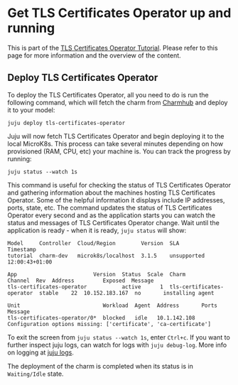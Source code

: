 # Get TLS Certificates Operator up and running
This is part of the [TLS Certificates Operator Tutorial](/t/tls-certificates-operator-tutorial-overview/11605). Please refer to this page for more information and the overview of the content.

## Deploy TLS Certificates Operator
To deploy the TLS Certificates Operator, all you need to do is run the following command, which will fetch the charm from [Charmhub](https://charmhub.io/tls-certificates-operator) and deploy it to your model:
```shell
juju deploy tls-certificates-operator
```

Juju will now fetch TLS Certificates Operator and begin deploying it to the local MicroK8s. This process can take several minutes depending on how provisioned (RAM, CPU, etc) your machine is. You can track the progress by running:
```shell
juju status --watch 1s
```

This command is useful for checking the status of TLS Certificates Operator and gathering information about the machines hosting TLS Certificates Operator. Some of the helpful information it displays include IP addresses, ports, state, etc. The command updates the status of TLS Certificates Operator every second and as the application starts you can watch the status and messages of TLS Certificates Operator change. Wait until the application is ready - when it is ready, `juju status` will show:
```shell
Model     Controller  Cloud/Region        Version  SLA          Timestamp
tutorial  charm-dev   microk8s/localhost  3.1.5    unsupported  12:00:43+01:00

App                        Version  Status  Scale  Charm                      Channel  Rev  Address         Exposed  Message
tls-certificates-operator           active      1  tls-certificates-operator  stable    22  10.152.183.167  no       installing agent

Unit                          Workload  Agent  Address       Ports  Message
tls-certificates-operator/0*  blocked   idle   10.1.142.108         Configuration options missing: ['certificate', 'ca-certificate']
```
To exit the screen from `juju status --watch 1s`, enter `Ctrl+c`.
If you want to further inspect juju logs, can watch for logs with `juju debug-log`.
More info on logging at [juju logs](https://juju.is/docs/olm/juju-logs).

The deployment of the charm is completed when its status is in `Waiting/Idle` state.